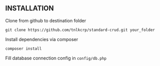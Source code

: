 
INSTALLATION
------------

Clone from github to destination folder

~~~
git clone https://github.com/tnlkcrp/standard-crud.git your_folder
~~~

Install dependencies via composer

~~~
composer install
~~~

Fill database connection config in `config/db.php`
